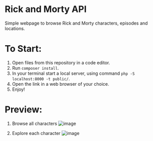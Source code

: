 # Rick and Morty API

Simple webpage to browse Rick and Morty characters, episodes and locations.

# To Start:

1. Open files from this repository in a code editor.
2. Run ```composer install```.
3. In your terminal start a local server, using command ```php -S localhost:8000 -t public/```.
4. Open the link in a web browser of your choice.
5. Enjoy!

# Preview:

1. Browse all characters
![image](https://user-images.githubusercontent.com/123387229/235891005-6808617d-6cf1-46d5-99b1-7dac75c7a5a5.png)

2. Explore each character
![image](https://user-images.githubusercontent.com/123387229/236011107-16fe0439-82e7-4475-b0f7-efd4f62f36df.png)

